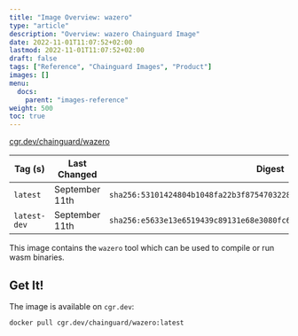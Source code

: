 ```yaml
---
title: "Image Overview: wazero"
type: "article"
description: "Overview: wazero Chainguard Image"
date: 2022-11-01T11:07:52+02:00
lastmod: 2022-11-01T11:07:52+02:00
draft: false
tags: ["Reference", "Chainguard Images", "Product"]
images: []
menu:
  docs:
    parent: "images-reference"
weight: 500
toc: true
---
```


[cgr.dev/chainguard/wazero](https://github.com/chainguard-images/images/tree/main/images/wazero)

| Tag (s)       | Last Changed   | Digest                                                                    |
|---------------|----------------|---------------------------------------------------------------------------|
|  `latest`     | September 11th | `sha256:53101424804b1048fa22b3f8754703228aeefa546988403aaa2e3c762d39bdc4` |
|  `latest-dev` | September 11th | `sha256:e5633e13e6519439c89131e68e3080fc64fbcf94c01ac36b86a82cdaac62b2c2` |



This image contains the `wazero` tool which can be used to compile or run wasm binaries.

## Get It!

The image is available on `cgr.dev`:

```
docker pull cgr.dev/chainguard/wazero:latest
```

